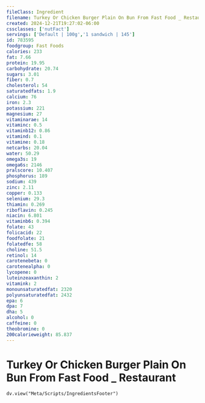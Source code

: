 ```yaml
---
fileClass: Ingredient
filename: Turkey Or Chicken Burger Plain On Bun From Fast Food _ Restaurant
created: 2024-12-21T19:27:02-06:00
cssclasses: ['nutFact']
servings: ['Default | 100g','1 sandwich | 145']
id: 783595
foodgroup: Fast Foods
calories: 233
fat: 7.66
protein: 19.95
carbohydrate: 20.74
sugars: 3.01
fiber: 0.7
cholesterol: 54
saturatedfats: 1.9
calcium: 76
iron: 2.3
potassium: 221
magnesium: 27
vitaminarae: 14
vitaminc: 0.5
vitaminb12: 0.86
vitamind: 0.1
vitamine: 0.18
netcarbs: 20.04
water: 50.29
omega3s: 19
omega6s: 2146
pralscore: 10.407
phosphorus: 189
sodium: 439
zinc: 2.11
copper: 0.133
selenium: 29.3
thiamin: 0.269
riboflavin: 0.245
niacin: 6.801
vitaminb6: 0.394
folate: 43
folicacid: 22
foodfolate: 21
folatedfe: 58
choline: 51.5
retinol: 14
carotenebeta: 0
carotenealpha: 0
lycopene: 0
luteinzeaxanthin: 2
vitamink: 2
monounsaturatedfat: 2320
polyunsaturatedfat: 2432
epa: 6
dpa: 7
dha: 5
alcohol: 0
caffeine: 0
theobromine: 0
200calorieweight: 85.837
---
```


# Turkey Or Chicken Burger Plain On Bun From Fast Food _ Restaurant

```dataviewjs
dv.view("Meta/Scripts/IngredientsFooter")
```